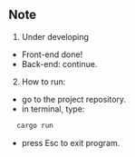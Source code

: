 ## Note
1. Under developing
- Front-end done!
- Back-end: continue.
2. How to run:
- go to the project repository.
- in terminal, type:
```bash
  cargo run
```
- press Esc to exit program.
